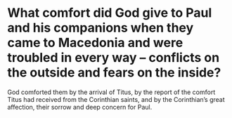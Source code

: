 # What comfort did God give to Paul and his companions when they came to Macedonia and were troubled in every way – conflicts on the outside and fears on the inside?

God comforted them by the arrival of Titus, by the report of the comfort Titus had received from the Corinthian saints, and by the Corinthian’s great affection, their sorrow and deep concern for Paul.
